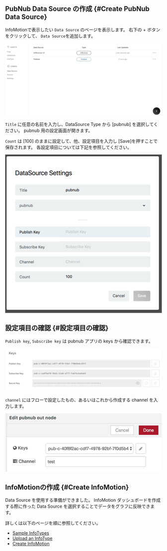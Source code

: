 ## PubNub Data Source の作成 {#Create PubNub Data Source}

InfoMotionで表示したい  `Data Source` のページを表示します。
右下の + ボタンをクリックして、 `Data Source`を追加します。

![CreateDataSource-datasource](./../../../../img/InfoMotion/DataSource/Pubnub/CreateDataSource-datasource.png)


`Title` に任意の名前を入力し、DataSource Type から [pubnub] を選択してください。
pubnub 用の設定画面が開きます。

`Count` は [100] のままに設定して、他、設定項目を入力し [Save]を押すことで保存されます。
各設定項目については下記を参照してください。

![CreateDataSource-settings](./../../../../img/InfoMotion/DataSource/Pubnub/CreateDataSource-settings.png)

## 設定項目の確認 {#設定項目の確認}

`Publish key`, `Subscribe key`  は pubnub アプリの keys から確認できます。

![Setup-keys](./../../../../img/InfoMotion/DataSource/Pubnub/Setup-Keys.png)

`channel` にはフローで設定したもの、あるいはこれから作成する channel を入力します。

![CreateFlow-pubnubOutNodeComplete](./../../../../img/InfoMotion/DataSource/Pubnub/CreateFlow-pubnubOutNodeComplete.png)


## InfoMotionの作成 {#Create InfoMotion}

Data Source を使用する準備ができました。
InfoMotion ダッシュボードを作成する際に作った Data Source を選択することでデータをグラフに反映できます。

詳しくは以下のページを順に参照してください。

* [Sample InfoTypes](./../../SampleInfoTypes.md)
* [Upload an InfoType](./../../UploadInfoType.md)
* [Create InfoMotion](./../../CreateInfoMotion.md)
